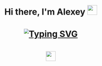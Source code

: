 <h1 align="center">Hi there, I'm Alexey</a> 
<img src="https://github.com/blackcater/blackcater/raw/main/images/Hi.gif" height="32"/></h1>
<h1 align="center"><a href="https://git.io/typing-svg"><img src="https://readme-typing-svg.demolab.com?font=Fira+Code&pause=1000&color=F7F7F7&random=false&width=435&lines=Computer+science+student+from+Moscow" alt="Typing SVG" /></a></h1>

<h1 align="center"><img src="https://github-profile-summary-cards.vercel.app/api/cards/profile-details?username=lexasy&theme=radical" height="32"/></h1>



